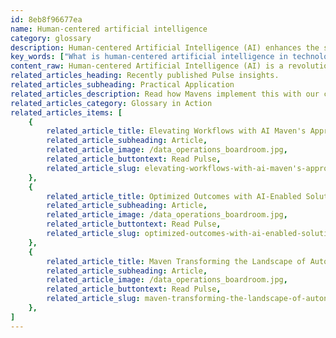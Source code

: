 ```yaml
---
id: 8eb8f96677ea
name: Human-centered artificial intelligence
category: glossary
description: Human-centered Artificial Intelligence (AI) enhances the synergy between humans and machines, elevating AI's ability to understand language, emotions, and behaviors, and significantly improving personalized customer experiences and business strategies.
key_words: ["What is human-centered artificial intelligence in technology consulting?", "How does human-centered AI improve customer insights for businesses?", "What are the benefits of incorporating human-centered AI in decision-making?", "How can human-centered AI influence product design and development?", "What role does human-centered AI play in enhancing user experiences?", "How does Maven Technologies apply human-centered AI to business strategies?", "What is the impact of human-centered AI on data scalability and reliability?", "How does human science complement algorithmic data in human-centered AI?", "In what ways can human-centered AI narrow the gap between humans and machines?", "What are the advantages of using contextual analytics in human-centered AI?"]
content_raw: Human-centered Artificial Intelligence (AI) is a revolutionary approach that evolves through human input and collaboration, creating an effective interface between man and machine. This AI paradigm focuses on an algorithmic amalgamation woven into an extensive ecosystem of human-centered systems. Designed to comprehend human language, emotions, and behaviour ingeniously, our human-centered AI transcends the restrictions of conventional AI systems; thereby narrowing down the broad chasm between mankind and machines. From a business standpoint, Maven Technologies employs human-centered AI to delve deep into customer insights, aspirations, and driving forces behind their behaviour using qualitative thick data and human science. Through the lens of advanced contextual analytics which amalgamates this data, we decode intrinsic behavioural information. When these analytics are applied to human actions, discernable patterns emerge, leading to markedly enhanced and personalized customer experiences. Valuable business strategies can be formulated when companies comprehend their customers’ actions and anticipation. The business advantages of human-centered AI encompass Informed decision-making The goal is not to substitute humans entirely but to augment our capabilities through intelligent, human-informed technology. This confluence of machine precision with human input allows for the more informed decision-making, clearer strategies, and advanced solutions to challenges. Reliability and scalability Our approach takes the human thinking capabilities and allows them to scale to cater to extensive data needs. Through this balanced equation where both computational tasks are executed by technology and emotional and cognitive inputs are given by humans, we can expand processes to a larger scale without compromising data accuracy or proliferating human resource expenditure. Enhanced software and product-building By incorporating behavioural science principles In technology through human-centered AI, we empower developers and product designers to probe into user behaviour and subconscious patterns. This facilitates creating products and services that offer enriched, satisfying, well-informed user experiences. For more information on human-centered AI, please explore our supplementary articles provided below.
related_articles_heading: Recently published Pulse insights.
related_articles_subheading: Practical Application
related_articles_description: Read how Mavens implement this with our clients.
related_articles_category: Glossary in Action
related_articles_items: [
	{
		related_article_title: Elevating Workflows with AI Maven's Approach,
		related_article_subheading: Article,
		related_article_image: /data_operations_boardroom.jpg,
		related_article_buttontext: Read Pulse,
		related_article_slug: elevating-workflows-with-ai-maven's-approach
	},
	{
		related_article_title: Optimized Outcomes with AI-Enabled Solutions,
		related_article_subheading: Article,
		related_article_image: /data_operations_boardroom.jpg,
		related_article_buttontext: Read Pulse,
		related_article_slug: optimized-outcomes-with-ai-enabled-solutions
	},
	{
		related_article_title: Maven Transforming the Landscape of Autonomous Vehicles,
		related_article_subheading: Article,
		related_article_image: /data_operations_boardroom.jpg,
		related_article_buttontext: Read Pulse,
		related_article_slug: maven-transforming-the-landscape-of-autonomous-vehicles
	},
]
---
```

